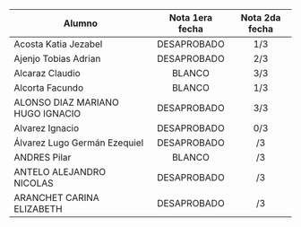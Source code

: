 | Alumno                           | Nota 1era fecha | Nota 2da fecha |
| -------------------------------- | :-------------: | :------------: |
| Acosta Katia Jezabel             |   DESAPROBADO   |      1/3       |
| Ajenjo Tobias Adrian             |   DESAPROBADO   |      2/3       |
| Alcaraz Claudio                  |     BLANCO      |      3/3       |
| Alcorta Facundo                  |     BLANCO      |      1/3       |
| ALONSO DIAZ MARIANO HUGO IGNACIO |   DESAPROBADO   |      3/3       |
| Alvarez Ignacio                  |   DESAPROBADO   |      0/3       |
| Álvarez Lugo Germán Ezequiel     |   DESAPROBADO   |       /3       |
| ANDRES Pilar                     |     BLANCO      |       /3       |
| ANTELO ALEJANDRO NICOLAS         |   DESAPROBADO   |       /3       |
| ARANCHET CARINA ELIZABETH        |   DESAPROBADO   |       /3       |